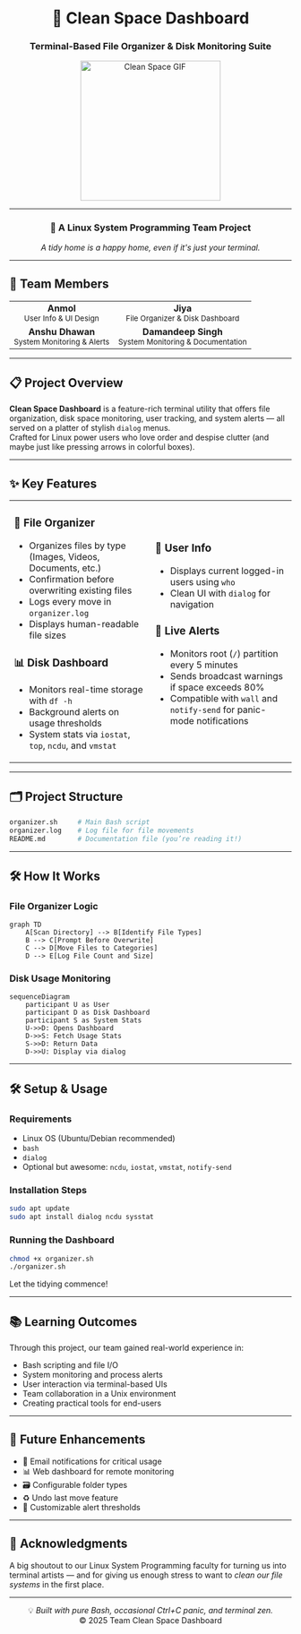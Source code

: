<div align="center">

# 🧹 Clean Space Dashboard  
### Terminal-Based File Organizer & Disk Monitoring Suite  

<img src="https://media.giphy.com/media/v1.Y2lkPTc5MGI3NjExdzg4ZG1hOXpoZHF2dWFhaDhnM2kxMzA4b2E1YmVvbW0zYmhkMnBhYiZlcD12MV9naWZzX3NlYXJjaCZjdD1n/pL4l3G4NnWMys/giphy.gif" width="250" alt="Clean Space GIF">

---

### 🧠 A Linux System Programming Team Project  
*A tidy home is a happy home, even if it's just your terminal.*

</div>

---

## 👥 Team Members

<div align="center">
  
<table>
<tr>
<td align="center">
  <b>Anmol</b><br>
  <sub>User Info & UI Design</sub>
</td>
<td align="center">
  <b>Jiya</b><br>
  <sub>File Organizer & Disk Dashboard</sub>
</td>
</tr>
<tr>
<td align="center">
  <b>Anshu Dhawan</b><br>
  <sub>System Monitoring & Alerts</sub>
</td>
<td align="center">
  <b>Damandeep Singh</b><br>
  <sub>System Monitoring & Documentation</sub>
</td>
</tr>
</table>

</div>

---

## 📋 Project Overview

**Clean Space Dashboard** is a feature-rich terminal utility that offers file organization, disk space monitoring, user tracking, and system alerts — all served on a platter of stylish `dialog` menus.  
Crafted for Linux power users who love order and despise clutter (and maybe just like pressing arrows in colorful boxes).

---

## ✨ Key Features

<table>
<tr>
<td width="50%">

### 📁 **File Organizer**
- Organizes files by type (Images, Videos, Documents, etc.)
- Confirmation before overwriting existing files
- Logs every move in `organizer.log`
- Displays human-readable file sizes

### 📊 **Disk Dashboard**
- Monitors real-time storage with `df -h`
- Background alerts on usage thresholds
- System stats via `iostat`, `top`, `ncdu`, and `vmstat`

</td>
<td width="50%">

### 👥 **User Info**
- Displays current logged-in users using `who`
- Clean UI with `dialog` for navigation

### 🚨 **Live Alerts**
- Monitors root (`/`) partition every 5 minutes
- Sends broadcast warnings if space exceeds 80%
- Compatible with `wall` and `notify-send` for panic-mode notifications

</td>
</tr>
</table>

---

## 🗂️ Project Structure

```bash
organizer.sh     # Main Bash script
organizer.log    # Log file for file movements
README.md        # Documentation file (you’re reading it!)
```

---

## 🛠️ How It Works

### File Organizer Logic

```mermaid
graph TD
    A[Scan Directory] --> B[Identify File Types]
    B --> C[Prompt Before Overwrite]
    C --> D[Move Files to Categories]
    D --> E[Log File Count and Size]
```

### Disk Usage Monitoring

```mermaid
sequenceDiagram
    participant U as User
    participant D as Disk Dashboard
    participant S as System Stats
    U->>D: Opens Dashboard
    D->>S: Fetch Usage Stats
    S->>D: Return Data
    D->>U: Display via dialog
```

---

## 🛠️ Setup & Usage

### Requirements

- Linux OS (Ubuntu/Debian recommended)
- `bash`
- `dialog`
- Optional but awesome: `ncdu`, `iostat`, `vmstat`, `notify-send`

### Installation Steps

```bash
sudo apt update
sudo apt install dialog ncdu sysstat
```

### Running the Dashboard

```bash
chmod +x organizer.sh
./organizer.sh
```

Let the tidying commence!

---

## 📚 Learning Outcomes

Through this project, our team gained real-world experience in:
- Bash scripting and file I/O
- System monitoring and process alerts
- User interaction via terminal-based UIs
- Team collaboration in a Unix environment
- Creating practical tools for end-users

---

## 🔮 Future Enhancements

- 📩 Email notifications for critical usage
- 📊 Web dashboard for remote monitoring
- 🗃️ Configurable folder types
- ♻️ Undo last move feature
- 🔔 Customizable alert thresholds

---

## 🤝 Acknowledgments

A big shoutout to our Linux System Programming faculty for turning us into terminal artists — and for giving us enough stress to want to *clean our file systems* in the first place.

---

<div align="center">
  
💡 *Built with pure Bash, occasional Ctrl+C panic, and terminal zen.*  
© 2025 Team Clean Space Dashboard  

</div>
